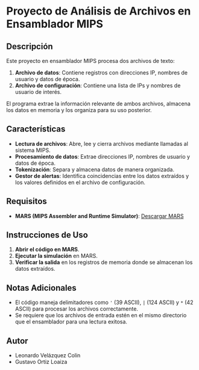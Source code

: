 # Proyecto de Análisis de Archivos en Ensamblador MIPS

## Descripción
Este proyecto en ensamblador MIPS procesa dos archivos de texto:
1. **Archivo de datos**: Contiene registros con direcciones IP, nombres de usuario y datos de época.
2. **Archivo de configuración**: Contiene una lista de IPs y nombres de usuario de interés.

El programa extrae la información relevante de ambos archivos, almacena los datos en memoria y los organiza para su uso posterior.

## Características
- **Lectura de archivos**: Abre, lee y cierra archivos mediante llamadas al sistema MIPS.
- **Procesamiento de datos**: Extrae direcciones IP, nombres de usuario y datos de época.
- **Tokenización**: Separa y almacena datos de manera organizada.
- **Gestor de alertas**: Identifica coincidencias entre los datos extraídos y los valores definidos en el archivo de configuración.


## Requisitos
- **MARS (MIPS Assembler and Runtime Simulator)**: [Descargar MARS](http://courses.missouristate.edu/kenvollmar/mars/)

## Instrucciones de Uso
1. **Abrir el código en MARS**.
2. **Ejecutar la simulación** en MARS.
3. **Verificar la salida** en los registros de memoria donde se almacenan los datos extraídos.

## Notas Adicionales
- El código maneja delimitadores como `'` (39 ASCII), `|` (124 ASCII) y `*` (42 ASCII) para procesar los archivos correctamente.
- Se requiere que los archivos de entrada estén en el mismo directorio que el ensamblador para una lectura exitosa.

## Autor
- Leonardo Velázquez Colin
- Gustavo Ortiz Loaiza

